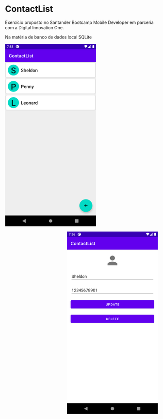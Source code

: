 # ContactList
Exercício proposto no Santander Bootcamp Mobile Developer em parceria com a Digital Innovation One.

Na matéria de banco de dados local SQLite

<p align="left">
<img src="https://github.com/joaomouratocn/ContactList/blob/main/Screenshot_20210811_195558.png" width="300" height="600" />
</p>

<p align="right">
<img src="https://github.com/joaomouratocn/ContactList/blob/main/Screenshot_20210811_195642.png" width="300" height="600" />
</p>
